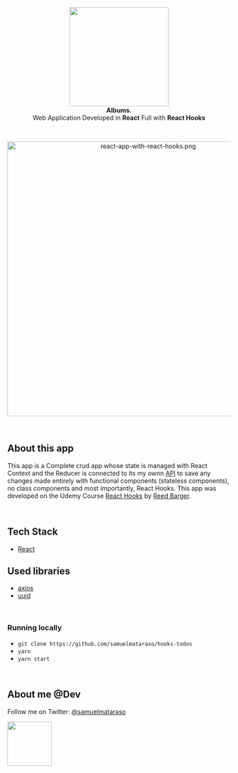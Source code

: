 <!-- header section -->
<p align="center">
  <img src="https://i.imgur.com/nsHh4Tq.jpg" height="224" /><br/>
  <span><b>Albums.</b></span><br/>
  <span>Web Application Developed in <b>React</b> Full with <b>React Hooks</b></span><br/>

</p>
<!-- header section END -->

<br/>
<!-- show case/gif section -->
<p align="center">
    <img alt="react-app-with-react-hooks.png" height="620" src="https://i.imgur.com/GagQslt.png" />
</p>
<!-- show case/gif section END -->

<br/>

<!-- about app and course section -->

## About this app 

This app is a Complete crud app whose state is managed with React Context and the Reducer is connected to its my ownn [API](https://github.com/samuelmataraso/hooks-todos-api) to save any changes made entirely with functional components (stateless components), no class components and most importantly, React Hooks.
This app was developed on the Udemy Course [React Hooks](https://www.udemy.com/react-hooks/) by [Reed Barger](https://www.udemy.com/user/reed-barger//).

<br/>

## Tech Stack

- [React](https://reactjs.org/)

## Used libraries

- [axios](https://github.com/axios/axios)
- [uuid](https://github.com/kelektiv/node-uuid)

<br/>

### Running locally

- `git clone https://github.com/samuelmataraso/hooks-todos`
- `yarn`
- `yarn start`
  <!-- about app and course section END -->

<br/>

<!-- about me -->

## About me @Dev

Follow me on Twitter: [@samuelmataraso](https://twitter.com/samuelmataraso)

<a href="https://twitter.com/samuelmataraso" target="_blank">
<img src="https://twitter.com/samuelmataraso/profile_image?size=original" height="100" /></a>

<!-- about me  END -->
